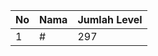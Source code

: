 | No | Nama            | Jumlah Level |
|----|-----------------|--------------|
| 1  | #    |    297        |
